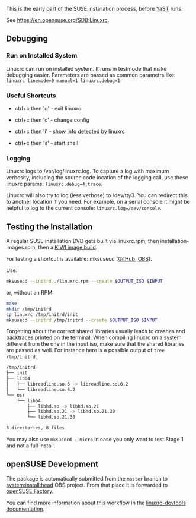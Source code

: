 This is the early part of the SUSE installation process, before
[YaST](https://en.opensuse.org/Portal:YaST) runs.

See <https://en.opensuse.org/SDB:Linuxrc>.

## Debugging

### Run on Installed System
Linuxrc can run on installed system. It runs in testmode that make debugging easier.
Parameters are passed as common parametrs like: `linuxrc linemode=0 manual=1 linuxrc.debug=1`

### Useful Shortcuts

* ctrl+c then 'q' - exit linuxrc

* ctrl+c then 'c' - change config

* ctrl+c then 'i' - show info detected by linuxrc

* ctrl+c then 's' - start shell

### Logging
Linuxrc logs to /var/log/linuxrc.log.
To capture a log with maximum verbosity, including the source code location of the logging call,
use these linuxrc params:
`linuxrc.debug=4,trace`.

Linuxrc will also try to log (less verbose) to /dev/tty3. You can redirect this to another location if you need.
For example, on a serial console it might be helpful to log to the current console:
`linuxrc.log=/dev/console`.

## Testing the Installation

A regular SUSE installation DVD gets built via linuxrc.rpm,
then installation-images.rpm,
then a [KIWI image build](https://build.opensuse.org/package/show/openSUSE:Factory/_product:openSUSE-dvd5-dvd-x86_64).

For testing a shortcut is available: mksusecd
([GitHub](https://github.com/openSUSE/mksusecd),
[OBS](https://build.opensuse.org/package/show/system:install:head/mksusecd)).

Use:

```sh
mksusecd --initrd ./linuxrc.rpm --create $OUTPUT_ISO $INPUT
```

or, without an RPM:

```sh
make
mkdir /tmp/initrd
cp linuxrc /tmp/initrd/init
mksusecd --initrd /tmp/initrd --create $OUTPUT_ISO $INPUT
```
Forgetting about the correct shared libraries usually leads to crashes and backtraces printed on the terminal.
When compiling linuxrc on a system different from the one in the input iso, make sure that the shared libraries are passed as well. For instance here is a possible output of `tree /tmp/initrd`:

```sh 
/tmp/initrd
├── init
├── lib64
│   ├── libreadline.so.6 -> libreadline.so.6.2
│   └── libreadline.so.6.2
└── usr
    └── lib64
        ├── libhd.so -> libhd.so.21
        ├── libhd.so.21 -> libhd.so.21.30
        └── libhd.so.21.30

3 directories, 6 files
```

You may also use `mksusecd --micro` in case you only want to test Stage 1
and not a full install.

## openSUSE Development

The package is automatically submitted from the `master` branch to
[system:install:head](https://build.opensuse.org/package/show/system:install:head/linuxrc)
OBS project. From that place it is forwarded to
[openSUSE Factory](https://build.opensuse.org/project/show/openSUSE:Factory).

You can find more information about this workflow in the [linuxrc-devtools
documentation](https://github.com/openSUSE/linuxrc-devtools#opensuse-development).
